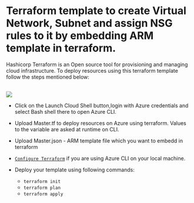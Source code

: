 # Terraform template to create Virtual Network, Subnet and assign NSG rules to it by embedding ARM template in terraform.

Hashicorp Terraform is an Open source tool for provisioning and managing cloud infrastructure. 
To deploy resources using this terraform template follow the steps mentioned below:
<br /><br />

<a href="https://shell.azure.com" target="_blank">
 <img name="launch-cloud-shell" src="https://docs.microsoft.com/azure/includes/media/cloud-shell-try-it/launchcloudshell.png" data-linktype="external">
</a>

</br>

- Click on the Launch Cloud Shell button,login with Azure credentials and select Bash shell there to open Azure CLI.
- Upload Master.tf to deploy resources on Azure using terraform. Values to the variable are asked at runtime on CLI.
- Upload Master.json - ARM template file which you want to embedd in terraform
- [`Configure Terraform`](https://docs.microsoft.com/en-us/azure/virtual-machines/linux/terraform-install-configure) if you are using Azure CLI on your local machine.
- Deploy your template using following commands:

    - ```terraform init ```
    - ```terraform plan ``` 
    - ```terraform apply```
